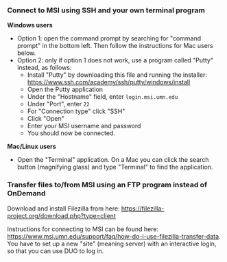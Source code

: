 ### Connect to MSI using SSH and your own terminal program
**Windows users**
  * Option 1: open the command prompt by searching for "command prompt" in the bottom left. Then follow the instructions for Mac users below.
  * Option 2: only if option 1 does not work, use a program called "Putty" instead, as follows:
    * Install "Putty" by downloading this file and running the installer:
https://www.ssh.com/academy/ssh/putty/windows/install
    * Open the Putty application
    * Under the "Hostname" field, enter `login.msi.umn.edu`
    * Under "Port", enter `22`
    * For "Connection type" click "SSH"
    * Click "Open"
    * Enter your MSI username and password
    * You should now be connected.


**Mac/Linux users**

  * Open the "Terminal" application. On a Mac you can click the search button (magnifying glass) and type "Terminal" to find the application.


### Transfer files to/from MSI using an FTP program instead of OnDemand
Download and install Filezilla from here: https://filezilla-project.org/download.php?type=client

Instructions for connecting to MSI can be found here: https://www.msi.umn.edu/support/faq/how-do-i-use-filezilla-transfer-data. You have to set up a new "site" (meaning server) with an interactive login, so that you can use DUO to log in.
